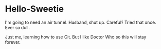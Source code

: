 # Hello-Sweetie
I'm going to need an air tunnel. 
Husband, shut up.
Careful? Tried that once. Ever so dull.

Just me, learning how to use Git. But I like Doctor Who so this will stay forever.
